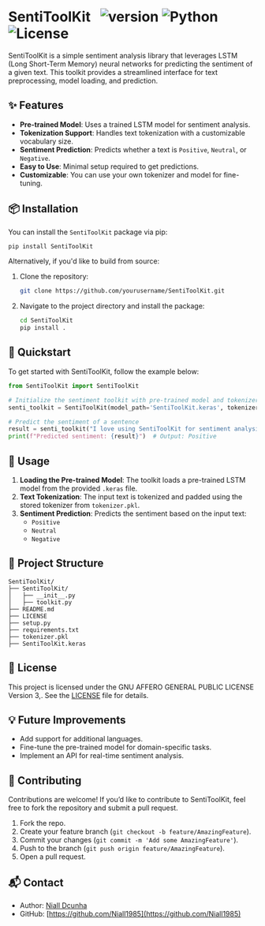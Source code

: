 
# SentiToolKit &nbsp; ![version](https://img.shields.io/badge/version-0.1.2-blue) ![Python](https://img.shields.io/badge/python-3.6%2B-brightgreen) ![License](https://img.shields.io/badge/license-GNU%20License-yellow)

SentiToolKit is a simple sentiment analysis library that leverages LSTM (Long Short-Term Memory) neural networks for predicting the sentiment of a given text. This toolkit provides a streamlined interface for text preprocessing, model loading, and prediction.

## ✨ Features

- **Pre-trained Model**: Uses a trained LSTM model for sentiment analysis.
- **Tokenization Support**: Handles text tokenization with a customizable vocabulary size.
- **Sentiment Prediction**: Predicts whether a text is `Positive`, `Neutral`, or `Negative`.
- **Easy to Use**: Minimal setup required to get predictions.
- **Customizable**: You can use your own tokenizer and model for fine-tuning.

## 📦 Installation

You can install the `SentiToolKit` package via pip:

```bash
pip install SentiToolKit
```

Alternatively, if you'd like to build from source:

1. Clone the repository:

    ```bash
    git clone https://github.com/yourusername/SentiToolKit.git
    ```

2. Navigate to the project directory and install the package:

    ```bash
    cd SentiToolKit
    pip install .
    ```

## 🚀 Quickstart

To get started with SentiToolKit, follow the example below:

```python
from SentiToolKit import SentiToolKit

# Initialize the sentiment toolkit with pre-trained model and tokenizer
senti_toolkit = SentiToolKit(model_path='SentiToolKit.keras', tokenizer_path='tokenizer.pkl')

# Predict the sentiment of a sentence
result = senti_toolkit("I love using SentiToolKit for sentiment analysis!")
print(f"Predicted sentiment: {result}")  # Output: Positive
```

## 🧰 Usage

1. **Loading the Pre-trained Model**: The toolkit loads a pre-trained LSTM model from the provided `.keras` file.
2. **Text Tokenization**: The input text is tokenized and padded using the stored tokenizer from `tokenizer.pkl`.
3. **Sentiment Prediction**: Predicts the sentiment based on the input text:
   - `Positive`
   - `Neutral`
   - `Negative`

## 📁 Project Structure

```
SentiToolKit/
├── SentiToolKit/
│   ├── __init__.py
│   ├── toolkit.py
├── README.md
├── LICENSE
├── setup.py
├── requirements.txt
├── tokenizer.pkl
├── SentiToolKit.keras
```

## 📄 License

This project is licensed under the GNU AFFERO GENERAL PUBLIC LICENSE Version 3,. See the [LICENSE](LICENSE) file for details.

## 💡 Future Improvements

- Add support for additional languages.
- Fine-tune the pre-trained model for domain-specific tasks.
- Implement an API for real-time sentiment analysis.

## 👥 Contributing

Contributions are welcome! If you’d like to contribute to SentiToolKit, feel free to fork the repository and submit a pull request.

1. Fork the repo.
2. Create your feature branch (`git checkout -b feature/AmazingFeature`).
3. Commit your changes (`git commit -m 'Add some AmazingFeature'`).
4. Push to the branch (`git push origin feature/AmazingFeature`).
5. Open a pull request.

## 📬 Contact

- Author: [Niall Dcunha](mailto:dcunhaniall@gmail.com)
- GitHub: [https://github.com/Niall1985](https://github.com/Niall1985)
